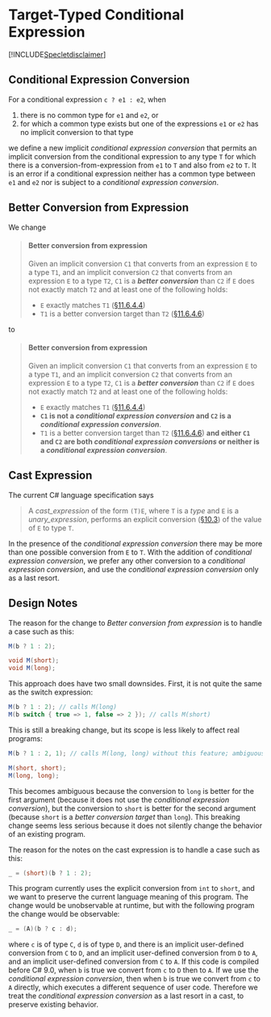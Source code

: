 # Target-Typed Conditional Expression

[!INCLUDE[Specletdisclaimer](../speclet-disclaimer.md)]

## Conditional Expression Conversion

For a conditional expression `c ? e1 : e2`, when

1. there is no common type for `e1` and `e2`, or
2. for which a common type exists but one of the expressions `e1` or `e2` has no implicit conversion to that type

we define a new implicit *conditional expression conversion* that permits an implicit conversion from the conditional expression to any type `T` for which there is a conversion-from-expression from `e1` to `T` and also from `e2` to `T`.  It is an error if a conditional expression neither has a common type between `e1` and `e2` nor is subject to a *conditional expression conversion*.

## Better Conversion from Expression

We change

> #### Better conversion from expression
> 
> Given an implicit conversion `C1` that converts from an expression `E` to a type `T1`, and an implicit conversion `C2` that converts from an expression `E` to a type `T2`, `C1` is a ***better conversion*** than `C2` if `E` does not exactly match `T2` and at least one of the following holds:
> 
> * `E` exactly matches `T1` ([§11.6.4.4](https://github.com/dotnet/csharpstandard/blob/draft-v6/standard/expressions.md#11644-better-conversion-from-expression))
> * `T1` is a better conversion target than `T2` ([§11.6.4.6](https://github.com/dotnet/csharpstandard/blob/draft-v6/standard/expressions.md#11646-better-conversion-target))

to

> #### Better conversion from expression
> 
> Given an implicit conversion `C1` that converts from an expression `E` to a type `T1`, and an implicit conversion `C2` that converts from an expression `E` to a type `T2`, `C1` is a ***better conversion*** than `C2` if `E` does not exactly match `T2` and at least one of the following holds:
> 
> * `E` exactly matches `T1` ([§11.6.4.4](https://github.com/dotnet/csharpstandard/blob/draft-v6/standard/expressions.md#11644-better-conversion-from-expression))
> * **`C1` is not a *conditional expression conversion* and `C2` is a *conditional expression conversion***.
> * `T1` is a better conversion target than `T2` ([§11.6.4.6](https://github.com/dotnet/csharpstandard/blob/draft-v6/standard/expressions.md#11646-better-conversion-target)) **and either `C1` and `C2` are both *conditional expression conversions* or neither is a *conditional expression conversion***.

## Cast Expression

The current C# language specification says

> A *cast_expression* of the form `(T)E`, where `T` is a *type* and `E` is a *unary_expression*, performs an explicit conversion ([§10.3](https://github.com/dotnet/csharpstandard/blob/draft-v6/standard/conversions.md#103-explicit-conversions)) of the value of `E` to type `T`.

In the presence of the *conditional expression conversion* there may be more than one possible conversion from `E` to `T`. With the addition of *conditional expression conversion*, we prefer any other conversion to a *conditional expression conversion*, and use the *conditional expression conversion* only as a last resort.

## Design Notes

The reason for the change to *Better conversion from expression* is to handle a case such as this:

```csharp
M(b ? 1 : 2);

void M(short);
void M(long);
```

This approach does have two small downsides.  First, it is not quite the same as the switch expression:

```csharp
M(b ? 1 : 2); // calls M(long)
M(b switch { true => 1, false => 2 }); // calls M(short)
```

This is still a breaking change, but its scope is less likely to affect real programs:

```csharp
M(b ? 1 : 2, 1); // calls M(long, long) without this feature; ambiguous with this feature.

M(short, short);
M(long, long);
```

This becomes ambiguous because the conversion to `long` is better for the first argument (because it does not use the *conditional expression conversion*), but the conversion to `short` is better for the second argument (because `short` is a *better conversion target* than `long`). This breaking change seems less serious because it does not silently change the behavior of an existing program.

The reason for the notes on the cast expression is to handle a case such as this:

```csharp
_ = (short)(b ? 1 : 2);
```

This program currently uses the explicit conversion from `int` to `short`, and we want to preserve the current language meaning of this program.  The change would be unobservable at runtime, but with the following program the change would be observable:

```csharp
_ = (A)(b ? c : d);
```

where `c` is of type `C`, `d` is of type `D`, and there is an implicit user-defined conversion from `C` to `D`, and an implicit user-defined conversion from `D` to `A`, and an implicit user-defined conversion from `C` to `A`. If this code is compiled before C# 9.0, when `b` is true we convert from `c` to `D` then to `A`. If we use the *conditional expression conversion*, then when `b` is true we convert from `c` to `A` directly, which executes a different sequence of user code. Therefore we treat the *conditional expression conversion* as a last resort in a cast, to preserve existing behavior.
